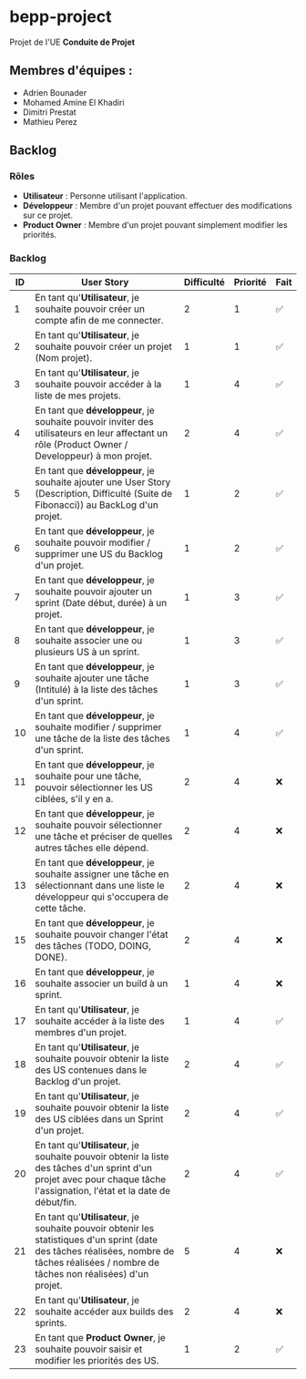 # bepp-project

Projet de l'UE **Conduite de Projet**

## Membres d'équipes :
* Adrien Bounader
* Mohamed Amine El Khadiri
* Dimitri Prestat
* Mathieu Perez

## Backlog 
### Rôles
* **Utilisateur** : Personne utilisant l'application.
* **Développeur** : Membre d'un projet pouvant effectuer des modifications sur ce projet.
* **Product Owner** : Membre d'un projet pouvant simplement modifier les priorités.

### Backlog

| ID | User Story | Difficulté | Priorité | Fait |
| --- | --- | --- | --- | --- |
| 1 | En tant qu'**Utilisateur**, je souhaite pouvoir créer un compte afin de me connecter.| 2 | 1 | :white_check_mark: 
| 2 | En tant qu'**Utilisateur**, je souhaite pouvoir créer un projet (Nom projet). | 1 | 1 | :white_check_mark:  
| 3 | En tant qu'**Utilisateur**, je souhaite pouvoir accéder à la liste de mes projets.| 1 | 4 | :white_check_mark:  
| 4 | En tant que **développeur**, je souhaite pouvoir inviter des utilisateurs en leur affectant un rôle (Product Owner / Developpeur) à mon projet.| 2 | 4 | :white_check_mark: 
| 5 | En tant que **développeur**, je souhaite ajouter une User Story (Description, Difficulté (Suite de Fibonacci)) au BackLog d'un projet.| 1 | 2 | :white_check_mark:   
| 6 | En tant que **développeur**, je souhaite pouvoir modifier / supprimer une US du Backlog d'un projet.| 1 | 2 | :white_check_mark:
| 7 | En tant que **développeur**, je souhaite pouvoir ajouter un sprint (Date début, durée) à un projet.| 1 | 3 | :white_check_mark: 
| 8 | En tant que **développeur**, je souhaite associer une ou plusieurs US à un sprint.| 1 | 3 | :white_check_mark: 
| 9 | En tant que **développeur**, je souhaite ajouter une tâche (Intitulé)  à la liste des tâches d'un sprint.| 1 | 3 | :white_check_mark:  
| 10 | En tant que **développeur**, je souhaite modifier / supprimer une tâche de la liste des tâches d'un sprint.| 1 | 4 | :white_check_mark: 
| 11 | En tant que **développeur**, je souhaite pour une tâche, pouvoir sélectionner les US ciblées, s'il y en a. | 2 | 4 | :x:   
| 12 | En tant que **développeur**, je souhaite pouvoir sélectionner une tâche et préciser de quelles autres tâches elle dépend.| 2 | 4 | :x:  
| 13 | En tant que **développeur**, je souhaite assigner une tâche en sélectionnant dans une liste le développeur qui s'occupera de cette tâche.| 2 | 4 | :x:
| 15 | En tant que **développeur**, je souhaite pouvoir changer l'état des tâches (TODO, DOING, DONE).| 2 | 4 | :x:
| 16 | En tant que **développeur**, je souhaite associer un build à un sprint.| 1 | 4 | :x:
| 17 | En tant qu'**Utilisateur**, je souhaite accéder à la liste des membres d'un projet.| 1 | 4 | :white_check_mark: 
| 18 | En tant qu'**Utilisateur**, je souhaite pouvoir obtenir la liste des US contenues dans le Backlog d'un projet.| 2 | 4 | :white_check_mark:
| 19 | En tant qu'**Utilisateur**, je souhaite pouvoir obtenir la liste des US ciblées dans un Sprint d'un projet.| 2 | 4 | :white_check_mark: 
| 20 | En tant qu'**Utilisateur**, je souhaite pouvoir obtenir la liste des tâches d'un sprint d'un projet avec pour chaque tâche l'assignation, l'état et la date de début/fin.| 2 | 4 | :white_check_mark: 
| 21 | En tant qu'**Utilisateur**, je souhaite pouvoir obtenir les statistiques d'un sprint (date des tâches réalisées, nombre de tâches réalisées / nombre de tâches non réalisées) d'un projet.| 5 | 4 | :x:
| 22 | En tant qu'**Utilisateur**, je souhaite accéder aux builds des sprints.| 2 | 4 | :x:
| 23 | En tant que **Product Owner**, je souhaite pouvoir saisir et modifier les priorités des US.| 1 | 2 | :white_check_mark:


